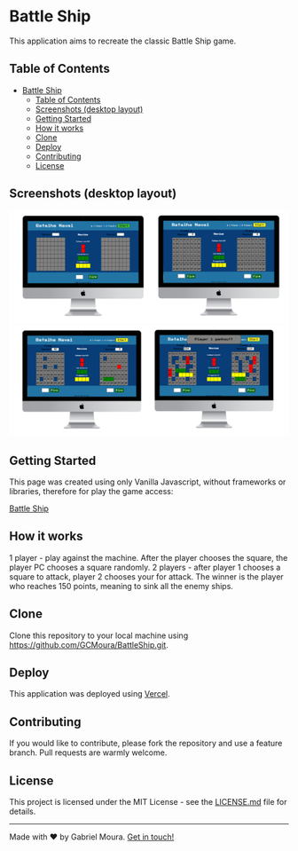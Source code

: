# Battle Ship
This application aims to recreate the classic Battle Ship game.

## Table of Contents
- [Battle Ship](#battle-ship)
  - [Table of Contents](#table-of-contents)
  - [Screenshots (desktop layout)](#screenshots-desktop-layout)
  - [Getting Started](#getting-started)
  - [How it works](#how-it-works)
  - [Clone](#clone)
  - [Deploy](#deploy)
  - [Contributing](#contributing)
  - [License](#license)

## Screenshots (desktop layout)
![Screenshot-1](https://raw.githubusercontent.com/GCMoura/BattleShip/master/screenshots/screenshot-1.png)
![Screenshot-2](https://raw.githubusercontent.com/GCMoura/BattleShip/master/screenshots/screenshot-2.png)



## Getting Started
This page was created using only Vanilla Javascript, without frameworks or libraries, therefore for play the game access:

[Battle Ship](https://battle-ship.vercel.app/)


## How it works

1 player - play against the machine. After the player chooses the square, the player PC chooses a square randomly.
2 players - after player 1 chooses a square to attack, player 2 chooses your for attack.
The winner is the player who reaches 150 points, meaning to sink all the enemy ships.

## Clone
Clone this repository to your local machine using https://github.com/GCMoura/BattleShip.git.

## Deploy
This application was deployed using [Vercel](https://vercel.com/).

## Contributing
If you would like to contribute, please fork the repository and use a feature branch. Pull requests are warmly welcome.

## License
This project is licensed under the MIT License - see the [LICENSE.md](LICENSE.md) file for details.

---
Made with :heart: by Gabriel Moura. [Get in touch!](https://www.linkedin.com/in/gabriel-moura-b45b90150/)
